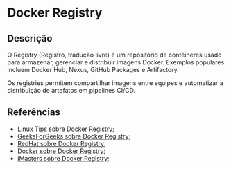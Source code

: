 # Docker Registry


## Descrição

O Registry (Registro, tradução livre) é um repositório de contêineres usado para armazenar, gerenciar e distribuir imagens Docker. Exemplos populares incluem Docker Hub, Nexus, GitHub Packages e Artifactory.

Os registries permitem compartilhar imagens entre equipes e automatizar a distribuição de artefatos em pipelines CI/CD.

## Referências

- [Linux Tips sobre Docker Registry](https://youtu.be/kyIDFEqf40o?si=UZlY2QQUWE0nWLTB);
- [GeeksForGeeks sobre Docker Registry](https://www.geeksforgeeks.org/what-is-docker-registry/);
- [RedHat sobre Docker Registry](https://www.redhat.com/en/topics/cloud-native-apps/what-is-a-container-registry);
- [Docker sobre Docker Registry](https://docs.docker.com/get-started/docker-concepts/the-basics/what-is-a-registry/);
- [iMasters sobre Docker Registry](https://imasters.com.br/docker/docker-registry-entendendo-melhor);